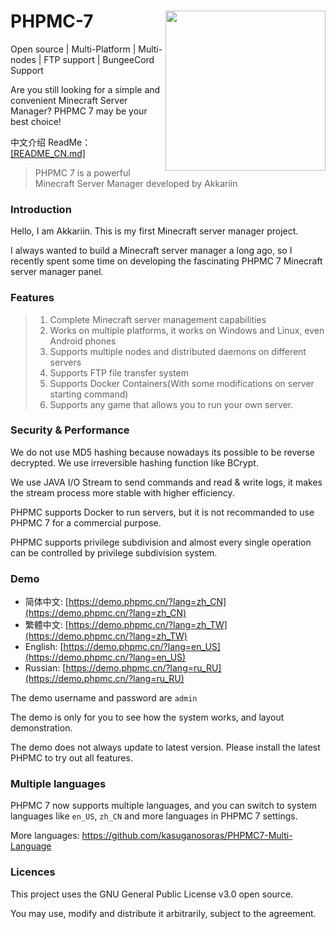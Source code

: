 # <img src="https://i.natfrp.org/3d939a311fe6bf031f25c4eeefda9c39.png" align="right" style="width: 256px">PHPMC-7
Open source | Multi-Platform | Multi-nodes | FTP support | BungeeCord Support

Are you still looking for a simple and convenient Minecraft Server Manager? PHPMC 7 may be your best choice!

中文介绍 ReadMe：[[README_CN.md]](https://github.com/kasuganosoras/PHPMC7/blob/master/README_CN.md)

> PHPMC 7 is a powerful Minecraft Server Manager developed by Akkariin

### Introduction
Hello, I am Akkariin. This is my first Minecraft server manager project.

I always wanted to build a Minecraft server manager a long ago, so I recently spent some time on developing the fascinating PHPMC 7 Minecraft server manager panel.

### Features
> 1. Complete Minecraft server management capabilities
> 2. Works on multiple platforms, it works on Windows and Linux, even Android phones
> 3. Supports multiple nodes and distributed daemons on different servers
> 4. Supports FTP file transfer system
> 5. Supports Docker Containers(With some modifications on server starting command)
> 6. Supports any game that allows you to run your own server.

### Security & Performance
We do not use MD5 hashing because nowadays its possible to be reverse decrypted. We use irreversible hashing function like BCrypt.

We use JAVA I/O Stream to send commands and read & write logs, it makes the stream process more stable with higher efficiency.

PHPMC supports Docker to run servers, but it is not recommanded to use PHPMC 7 for a commercial purpose.

PHPMC supports privilege subdivision and almost every single operation can be controlled by privilege subdivision system.

### Demo
* 简体中文: [https://demo.phpmc.cn/?lang=zh_CN](https://demo.phpmc.cn/?lang=zh_CN)
* 繁體中文: [https://demo.phpmc.cn/?lang=zh_TW](https://demo.phpmc.cn/?lang=zh_TW)
* English: [https://demo.phpmc.cn/?lang=en_US](https://demo.phpmc.cn/?lang=en_US)
* Russian: [https://demo.phpmc.cn/?lang=ru_RU](https://demo.phpmc.cn/?lang=ru_RU)

The demo username and password are `admin`

The demo is only for you to see how the system works, and layout demonstration. 

The demo does not always update to latest version. Please install the latest PHPMC to try out all features.

### Multiple languages
PHPMC 7 now supports multiple languages, and you can switch to system languages like `en_US`, `zh_CN` and more languages in PHPMC 7 settings.

More languages: https://github.com/kasuganosoras/PHPMC7-Multi-Language

### Licences
This project uses the GNU General Public License v3.0 open source.

You may use, modify and distribute it arbitrarily, subject to the agreement.
